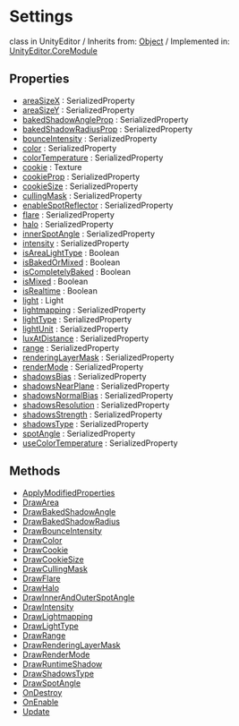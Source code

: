 # Settings
class in UnityEditor
 / Inherits from: <a href="https://docs.unity3d.com/6000.0/Documentation/ScriptReference/Object.html">Object</a> / Implemented in: <a href="https://docs.unity3d.com/6000.0/Documentation/ScriptReference/UnityEditor.CoreModule.html">UnityEditor.CoreModule</a>

## Properties
- <a href="https://docs.unity3d.com/6000.0/Documentation/ScriptReference/Settings-areaSizeX.html">areaSizeX</a> : SerializedProperty
- <a href="https://docs.unity3d.com/6000.0/Documentation/ScriptReference/Settings-areaSizeY.html">areaSizeY</a> : SerializedProperty
- <a href="https://docs.unity3d.com/6000.0/Documentation/ScriptReference/Settings-bakedShadowAngleProp.html">bakedShadowAngleProp</a> : SerializedProperty
- <a href="https://docs.unity3d.com/6000.0/Documentation/ScriptReference/Settings-bakedShadowRadiusProp.html">bakedShadowRadiusProp</a> : SerializedProperty
- <a href="https://docs.unity3d.com/6000.0/Documentation/ScriptReference/Settings-bounceIntensity.html">bounceIntensity</a> : SerializedProperty
- <a href="https://docs.unity3d.com/6000.0/Documentation/ScriptReference/Settings-color.html">color</a> : SerializedProperty
- <a href="https://docs.unity3d.com/6000.0/Documentation/ScriptReference/Settings-colorTemperature.html">colorTemperature</a> : SerializedProperty
- <a href="https://docs.unity3d.com/6000.0/Documentation/ScriptReference/Settings-cookie.html">cookie</a> : Texture
- <a href="https://docs.unity3d.com/6000.0/Documentation/ScriptReference/Settings-cookieProp.html">cookieProp</a> : SerializedProperty
- <a href="https://docs.unity3d.com/6000.0/Documentation/ScriptReference/Settings-cookieSize.html">cookieSize</a> : SerializedProperty
- <a href="https://docs.unity3d.com/6000.0/Documentation/ScriptReference/Settings-cullingMask.html">cullingMask</a> : SerializedProperty
- <a href="https://docs.unity3d.com/6000.0/Documentation/ScriptReference/Settings-enableSpotReflector.html">enableSpotReflector</a> : SerializedProperty
- <a href="https://docs.unity3d.com/6000.0/Documentation/ScriptReference/Settings-flare.html">flare</a> : SerializedProperty
- <a href="https://docs.unity3d.com/6000.0/Documentation/ScriptReference/Settings-halo.html">halo</a> : SerializedProperty
- <a href="https://docs.unity3d.com/6000.0/Documentation/ScriptReference/Settings-innerSpotAngle.html">innerSpotAngle</a> : SerializedProperty
- <a href="https://docs.unity3d.com/6000.0/Documentation/ScriptReference/Settings-intensity.html">intensity</a> : SerializedProperty
- <a href="https://docs.unity3d.com/6000.0/Documentation/ScriptReference/Settings-isAreaLightType.html">isAreaLightType</a> : Boolean
- <a href="https://docs.unity3d.com/6000.0/Documentation/ScriptReference/Settings-isBakedOrMixed.html">isBakedOrMixed</a> : Boolean
- <a href="https://docs.unity3d.com/6000.0/Documentation/ScriptReference/Settings-isCompletelyBaked.html">isCompletelyBaked</a> : Boolean
- <a href="https://docs.unity3d.com/6000.0/Documentation/ScriptReference/Settings-isMixed.html">isMixed</a> : Boolean
- <a href="https://docs.unity3d.com/6000.0/Documentation/ScriptReference/Settings-isRealtime.html">isRealtime</a> : Boolean
- <a href="https://docs.unity3d.com/6000.0/Documentation/ScriptReference/Settings-light.html">light</a> : Light
- <a href="https://docs.unity3d.com/6000.0/Documentation/ScriptReference/Settings-lightmapping.html">lightmapping</a> : SerializedProperty
- <a href="https://docs.unity3d.com/6000.0/Documentation/ScriptReference/Settings-lightType.html">lightType</a> : SerializedProperty
- <a href="https://docs.unity3d.com/6000.0/Documentation/ScriptReference/Settings-lightUnit.html">lightUnit</a> : SerializedProperty
- <a href="https://docs.unity3d.com/6000.0/Documentation/ScriptReference/Settings-luxAtDistance.html">luxAtDistance</a> : SerializedProperty
- <a href="https://docs.unity3d.com/6000.0/Documentation/ScriptReference/Settings-range.html">range</a> : SerializedProperty
- <a href="https://docs.unity3d.com/6000.0/Documentation/ScriptReference/Settings-renderingLayerMask.html">renderingLayerMask</a> : SerializedProperty
- <a href="https://docs.unity3d.com/6000.0/Documentation/ScriptReference/Settings-renderMode.html">renderMode</a> : SerializedProperty
- <a href="https://docs.unity3d.com/6000.0/Documentation/ScriptReference/Settings-shadowsBias.html">shadowsBias</a> : SerializedProperty
- <a href="https://docs.unity3d.com/6000.0/Documentation/ScriptReference/Settings-shadowsNearPlane.html">shadowsNearPlane</a> : SerializedProperty
- <a href="https://docs.unity3d.com/6000.0/Documentation/ScriptReference/Settings-shadowsNormalBias.html">shadowsNormalBias</a> : SerializedProperty
- <a href="https://docs.unity3d.com/6000.0/Documentation/ScriptReference/Settings-shadowsResolution.html">shadowsResolution</a> : SerializedProperty
- <a href="https://docs.unity3d.com/6000.0/Documentation/ScriptReference/Settings-shadowsStrength.html">shadowsStrength</a> : SerializedProperty
- <a href="https://docs.unity3d.com/6000.0/Documentation/ScriptReference/Settings-shadowsType.html">shadowsType</a> : SerializedProperty
- <a href="https://docs.unity3d.com/6000.0/Documentation/ScriptReference/Settings-spotAngle.html">spotAngle</a> : SerializedProperty
- <a href="https://docs.unity3d.com/6000.0/Documentation/ScriptReference/Settings-useColorTemperature.html">useColorTemperature</a> : SerializedProperty

## Methods
- <a href="https://docs.unity3d.com/6000.0/Documentation/ScriptReference/Settings.ApplyModifiedProperties.html">ApplyModifiedProperties</a>
- <a href="https://docs.unity3d.com/6000.0/Documentation/ScriptReference/Settings.DrawArea.html">DrawArea</a>
- <a href="https://docs.unity3d.com/6000.0/Documentation/ScriptReference/Settings.DrawBakedShadowAngle.html">DrawBakedShadowAngle</a>
- <a href="https://docs.unity3d.com/6000.0/Documentation/ScriptReference/Settings.DrawBakedShadowRadius.html">DrawBakedShadowRadius</a>
- <a href="https://docs.unity3d.com/6000.0/Documentation/ScriptReference/Settings.DrawBounceIntensity.html">DrawBounceIntensity</a>
- <a href="https://docs.unity3d.com/6000.0/Documentation/ScriptReference/Settings.DrawColor.html">DrawColor</a>
- <a href="https://docs.unity3d.com/6000.0/Documentation/ScriptReference/Settings.DrawCookie.html">DrawCookie</a>
- <a href="https://docs.unity3d.com/6000.0/Documentation/ScriptReference/Settings.DrawCookieSize.html">DrawCookieSize</a>
- <a href="https://docs.unity3d.com/6000.0/Documentation/ScriptReference/Settings.DrawCullingMask.html">DrawCullingMask</a>
- <a href="https://docs.unity3d.com/6000.0/Documentation/ScriptReference/Settings.DrawFlare.html">DrawFlare</a>
- <a href="https://docs.unity3d.com/6000.0/Documentation/ScriptReference/Settings.DrawHalo.html">DrawHalo</a>
- <a href="https://docs.unity3d.com/6000.0/Documentation/ScriptReference/Settings.DrawInnerAndOuterSpotAngle.html">DrawInnerAndOuterSpotAngle</a>
- <a href="https://docs.unity3d.com/6000.0/Documentation/ScriptReference/Settings.DrawIntensity.html">DrawIntensity</a>
- <a href="https://docs.unity3d.com/6000.0/Documentation/ScriptReference/Settings.DrawLightmapping.html">DrawLightmapping</a>
- <a href="https://docs.unity3d.com/6000.0/Documentation/ScriptReference/Settings.DrawLightType.html">DrawLightType</a>
- <a href="https://docs.unity3d.com/6000.0/Documentation/ScriptReference/Settings.DrawRange.html">DrawRange</a>
- <a href="https://docs.unity3d.com/6000.0/Documentation/ScriptReference/Settings.DrawRenderingLayerMask.html">DrawRenderingLayerMask</a>
- <a href="https://docs.unity3d.com/6000.0/Documentation/ScriptReference/Settings.DrawRenderMode.html">DrawRenderMode</a>
- <a href="https://docs.unity3d.com/6000.0/Documentation/ScriptReference/Settings.DrawRuntimeShadow.html">DrawRuntimeShadow</a>
- <a href="https://docs.unity3d.com/6000.0/Documentation/ScriptReference/Settings.DrawShadowsType.html">DrawShadowsType</a>
- <a href="https://docs.unity3d.com/6000.0/Documentation/ScriptReference/Settings.DrawSpotAngle.html">DrawSpotAngle</a>
- <a href="https://docs.unity3d.com/6000.0/Documentation/ScriptReference/Settings.OnDestroy.html">OnDestroy</a>
- <a href="https://docs.unity3d.com/6000.0/Documentation/ScriptReference/Settings.OnEnable.html">OnEnable</a>
- <a href="https://docs.unity3d.com/6000.0/Documentation/ScriptReference/Settings.Update.html">Update</a>
